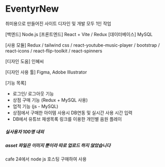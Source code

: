 # EventyrNew

취미용으로 만들어진 사이트
디자인 및 개발 모두 1인 작업

[백엔드] Node.js
[프론트엔드] React + Vite / Redux 
[데이터베이스] MySQL

[사용 모듈] Redux / tailwind css / react-youtube-music-player / bootstrap / react-icons / react-flip-toolkit / react-spinners

[디자인 도움] 인혜씨

[디자인 사용 툴] Figma, Adobe Illustrator

[기능 목록] 

- 로그인/ 로그아웃 기능 
- 상점 구매 기능 (Redux + MySQL 사용)
- 업적 기능 (js - MySQL)
- 상점에서 구매한 아이템 사용시 DB연동 및 실시간 사용 시간 입력
- DB에서 유튜브 재생목록 링크를 이용한 개인별 음원 플레이

##### 실사용자 100명 내외 
##### asset 파일은 이미지 뿐이라 따로 업로드 하지 않았습니다  

cafe 24에서 node js 호스팅 구매하여 사용
  
